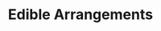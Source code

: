 ---
title: "Edible Arrangements"
url: /portland/edible-arrangements-southwest-barnes-road/
shop: gift
---